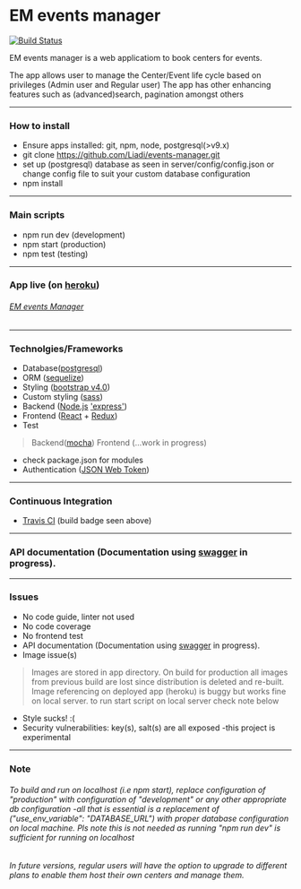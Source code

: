 # EM events manager

[![Build Status](https://travis-ci.org/Liadi/events-manager.svg?branch=develop)](https://travis-ci.org/Liadi/events-manager)

EM events manager is a web applicatiom to book centers for events.

The app allows user to manage the Center/Event life cycle based on privileges (Admin user and Regular user)
The app has other enhancing features such as (advanced)search, pagination amongst others

---
### How to install
 - Ensure apps installed: git, npm, node, postgresql(>v9.x)
 - git clone https://github.com/Liadi/events-manager.git
 - set up (postgresql) database as seen in server/config/config.json or change config file to suit your custom database configuration
 - npm install

---
### Main scripts
 - npm run dev (development)
 - npm start (production)
 - npm test (testing)

---
### App live (on [heroku](https://heroku.com))
###### [EM events Manager](https://emcenters.herokuapp.com)

---
### Technolgies/Frameworks
* Database([postgresql](https://postgresql.org/))
* ORM ([sequelize](https://github.com/sequelize/sequelize))
* Styling ([bootstrap v4.0](https://getbootstrap.com/))
* Custom styling ([sass](https://sass-lang.com/))
* Backend ([Node.js](https://nodejs.org) ['express'](https://express.com))
* Frontend ([React](https://reactjs.org/) + [Redux](https://redux.js.org))
* Test
> Backend([mocha](https://mochajs.org))
> Frontend (...work in progress)
* check package.json for modules
* Authentication ([JSON Web Token](https://jsonwebtoken.io/))

---
### Continuous Integration
* [Travis CI](https://travis-ci.org) (build badge seen above)

---
### API documentation (Documentation using [swagger](https://swagger.io) in progress).

---
### Issues
* No code guide, linter not used
* No code coverage
* No frontend test
* API documentation (Documentation using [swagger](https://swagger.io) in progress).
* Image issue(s)
> Images are stored in app directory. On build for production all images from previous build are lost since distribution is deleted and re-built. Image referencing on deployed app (heroku) is buggy but works fine on local server. to run start script on local server check note below
* Style sucks! :(
* Security vulnerabilities: key(s), salt(s) are all exposed -this project is experimental

---
### Note
###### *To build and run on localhost (i.e npm start), replace configuration of "production" with configuration of "development" or any other appropriate db configuration -all that is essential is a replacement of ("use_env_variable": "DATABASE_URL") with proper database configuration on local machine. Pls note this is not needed as running  "npm run dev" is sufficient for running on localhost*


###### *In future versions, regular users will have the option to upgrade to different plans to enable them host their own centers and manage them.*

